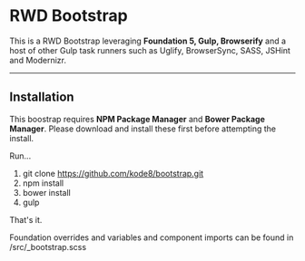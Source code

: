 RWD Bootstrap
===================


This is a RWD Bootstrap leveraging **Foundation 5, Gulp, Browserify** and a host of other Gulp task runners such as Uglify, BrowserSync, SASS, JSHint and Modernizr.

----------


Installation
-------------

This boostrap requires **NPM Package Manager** and **Bower Package Manager**. Please download and install these first before attempting the install.

Run...

1. git clone https://github.com/kode8/bootstrap.git
2. npm install
3. bower install
4. gulp

That's it.

Foundation overrides and variables and component imports can be found in /src/_bootstrap.scss

